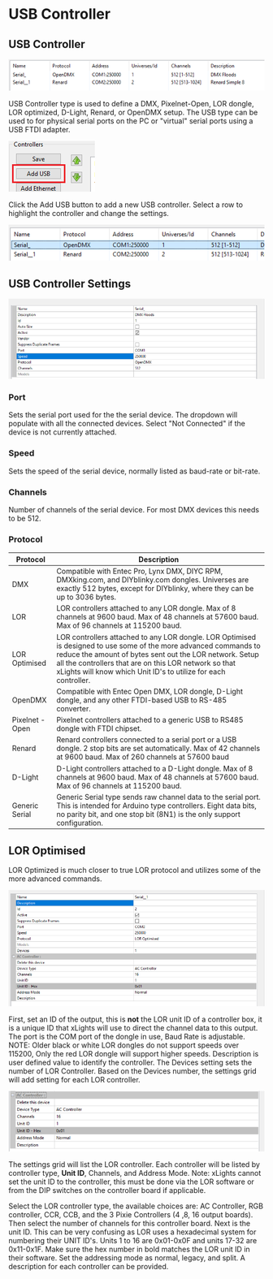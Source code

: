 # USB Controller

## USB Controller

![](<../../../.gitbook/assets/image (96).png>)

USB Controller type is used to define a DMX, Pixelnet-Open, LOR dongle, LOR optimized, D-Light, Renard, or OpenDMX setup. The USB  type can be used to for physical serial ports on the PC or "virtual" serial ports using a USB FTDI adapter.

![](<../../../.gitbook/assets/image (87).png>)

Click the Add USB button to add a new USB controller. Select a row to highlight the controller and change the settings.

![](<../../../.gitbook/assets/image (179).png>)

## USB Controller Settings

![](<../../../.gitbook/assets/image (113).png>)

### Port

Sets the serial port used for the the serial device. The dropdown will populate with all the connected devices. Select "Not Connected" if the device is not currently attached.

### Speed

Sets the speed of the serial device, normally listed as baud-rate or bit-rate.

### Channels

Number of channels of the serial device. For most DMX devices this needs to be 512.

### Protocol

| Protocol       | Description                                                                                                                                                                                                                                                                                              |
| -------------- | -------------------------------------------------------------------------------------------------------------------------------------------------------------------------------------------------------------------------------------------------------------------------------------------------------- |
| DMX            | Compatible with Entec Pro, Lynx DMX, DIYC RPM, DMXking.com, and DIYblinky.com dongles. Universes are exactly 512 bytes, except for DIYblinky, where they can be up to 3036 bytes.                                                                                                                        |
| LOR            | LOR controllers attached to any LOR dongle. Max of 8 channels at 9600 baud. Max of 48 channels at 57600 baud. Max of 96 channels at 115200 baud.                                                                                                                                                         |
| LOR Optimised  | LOR controllers attached to any LOR dongle. LOR Optimised is designed to use some of the more advanced commands to reduce the amount of bytes sent out the LOR network. Setup all the controllers that are on this LOR network so that xLights will know which Unit ID's to utilize for each controller. |
| OpenDMX        | Compatible with Entec Open DMX, LOR dongle, D-Light dongle, and any other FTDI-based USB to RS-485 converter.                                                                                                                                                                                            |
| Pixelnet -Open | Pixelnet controllers attached to a generic USB to RS485 dongle with FTDI chipset.                                                                                                                                                                                                                        |
| Renard         | Renard controllers connected to a serial port or a USB dongle. 2 stop bits are set automatically. Max of 42 channels at 9600 baud. Max of 260 channels at 57600 baud                                                                                                                                     |
| D-Light        | D-Light controllers attached to a D-Light dongle. Max of 8 channels at 9600 baud. Max of 48 channels at 57600 baud. Max of 96 channels at 115200 baud.                                                                                                                                                   |
| Generic Serial | Generic Serial type sends raw channel data to the serial port. This is intended for Arduino type controllers. Eight data bits, no parity bit, and one stop bit (8N1) is the only support configuration.                                                                                                  |

## LOR Optimised

LOR Optimized is much closer to true LOR protocol and utilizes some of the more advanced commands.&#x20;

![](<../../../.gitbook/assets/image (77).png>)

First, set an ID of the output, this is **not** the LOR unit ID of a controller box, it is a unique ID that xLights will use to direct the channel data to this output. The port is the COM port of the dongle in use, Baud Rate is adjustable. NOTE: Older black or white LOR dongles do not support speeds over 115200, Only the red LOR dongle will support higher speeds. Description is user defined value to identify the controller. The Devices setting sets the number of LOR Controller. Based on the Devices number, the settings grid will add setting for each LOR controller.

![](<../../../.gitbook/assets/image (76).png>)

The settings grid will list the LOR controller. Each controller will be listed by controller type, **Unit ID**, Channels, and Address Mode. Note: xLights cannot set the unit ID to the controller, this must be done via the LOR software or from the DIP switches on the controller board if applicable.

Select the LOR controller type, the available choices are: AC Controller, RGB controller, CCR, CCB, and the 3 Pixie Controllers (4 ,8, 16 output boards). Then select the number of channels for this controller board. Next is the unit ID. This can be very confusing as LOR uses a hexadecimal system for numbering their UNIT ID's. Units 1 to 16 are 0x01-0x0F and units 17-32 are 0x11-0x1F. Make sure the hex number in bold matches the LOR unit ID in their software. Set the addressing mode as normal, legacy, and split. A description for each controller can be provided.
